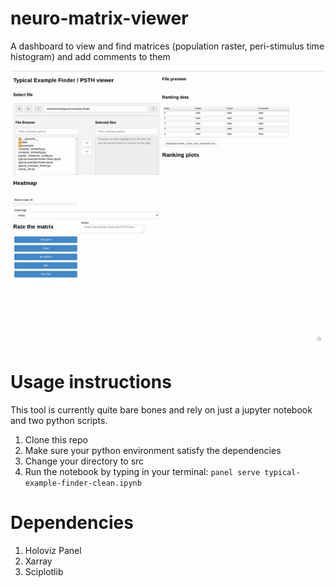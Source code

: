 # neuro-matrix-viewer
A dashboard to view and find matrices (population raster, peri-stimulus time histogram) and add comments to them

![Typical example finder demo gif](typical-example-finder-demo.gif)

# Usage instructions 

This tool is currently quite bare bones and rely on just a jupyter notebook and two python scripts.

 1. Clone this repo
 2. Make sure your python environment satisfy the dependencies
 3. Change your directory to src
 4. Run the notebook by typing in your terminal: `panel serve typical-example-finder-clean.ipynb`


# Dependencies 

 1. Holoviz Panel
 2. Xarray 
 3. Sciplotlib 
